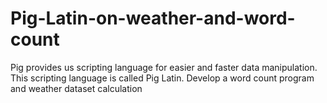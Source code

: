 # Pig-Latin-on-weather-and-word-count
Pig provides us scripting language for easier and faster data manipulation. This scripting language  is called Pig Latin.  Develop a word count program and  weather dataset calculation
